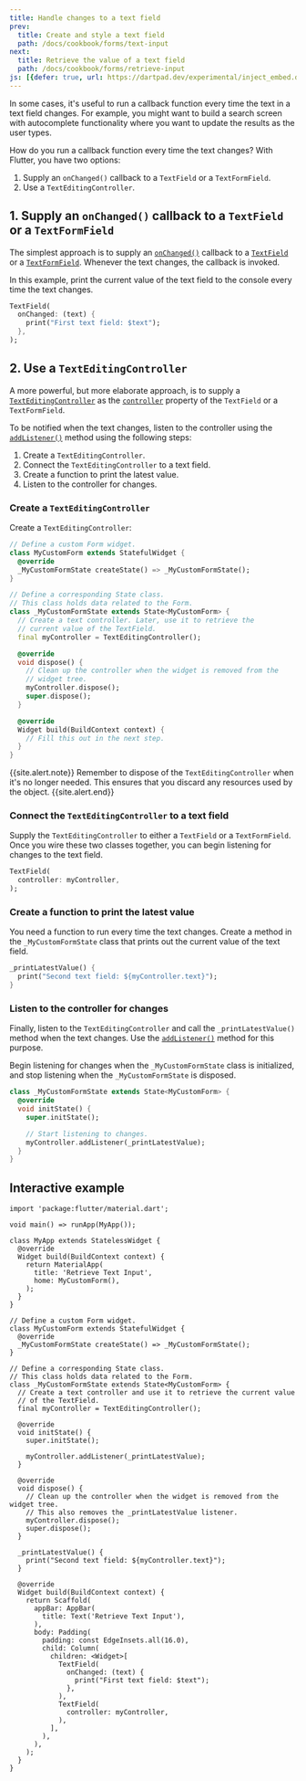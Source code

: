 ```yaml
---
title: Handle changes to a text field
prev:
  title: Create and style a text field
  path: /docs/cookbook/forms/text-input
next:
  title: Retrieve the value of a text field
  path: /docs/cookbook/forms/retrieve-input
js: [{defer: true, url: https://dartpad.dev/experimental/inject_embed.dart.js}]
---
```


In some cases, it's useful to run a callback function every time the text
in a text field changes. For example, you might want to build a search
screen with autocomplete functionality where you want to update the
results as the user types.

How do you run a callback function every time the text changes?
With Flutter, you have two options:

  1. Supply an `onChanged()` callback to a `TextField` or a `TextFormField`.
  2. Use a `TextEditingController`.

## 1. Supply an `onChanged()` callback to a `TextField` or a `TextFormField`

The simplest approach is to supply an [`onChanged()`][] callback to a
[`TextField`][] or a [`TextFormField`][].
Whenever the text changes, the callback is invoked.

In this example, print the current value of the text field to the
console every time the text changes.

<!-- skip -->
```dart
TextField(
  onChanged: (text) {
    print("First text field: $text");
  },
);
```

## 2. Use a `TextEditingController`

A more powerful, but more elaborate approach, is to supply a
[`TextEditingController`][] as the [`controller`][]
property of the `TextField` or a `TextFormField`.

To be notified when the text changes, listen to the controller
using the [`addListener()`][] method using the following steps:

  1. Create a `TextEditingController`.
  2. Connect the `TextEditingController` to a text field.
  3. Create a function to print the latest value.
  4. Listen to the controller for changes.

### Create a `TextEditingController`

Create a `TextEditingController`:

<!-- skip -->
```dart
// Define a custom Form widget.
class MyCustomForm extends StatefulWidget {
  @override
  _MyCustomFormState createState() => _MyCustomFormState();
}

// Define a corresponding State class.
// This class holds data related to the Form.
class _MyCustomFormState extends State<MyCustomForm> {
  // Create a text controller. Later, use it to retrieve the
  // current value of the TextField.
  final myController = TextEditingController();

  @override
  void dispose() {
    // Clean up the controller when the widget is removed from the
    // widget tree.
    myController.dispose();
    super.dispose();
  }

  @override
  Widget build(BuildContext context) {
    // Fill this out in the next step.
  }
}
```

{{site.alert.note}}
  Remember to dispose of the `TextEditingController` when it's no
  longer needed. This ensures that you discard any resources used
  by the object.
{{site.alert.end}}

### Connect the `TextEditingController` to a text field

Supply the `TextEditingController` to either a `TextField`
or a `TextFormField`. Once you wire these two classes together,
you can begin listening for changes to the text field.

<!-- skip -->
```dart
TextField(
  controller: myController,
);
```

### Create a function to print the latest value

You need a function to run every time the text changes.
Create a method in the `_MyCustomFormState` class that prints
out the current value of the text field.

<!-- skip -->
```dart
_printLatestValue() {
  print("Second text field: ${myController.text}");
}
```

### Listen to the controller for changes

Finally, listen to the `TextEditingController` and call the
`_printLatestValue()` method when the text changes. Use the
[`addListener()`][] method for this purpose.

Begin listening for changes when the
`_MyCustomFormState` class is initialized,
and stop listening when the `_MyCustomFormState` is disposed.

<!-- skip -->
```dart
class _MyCustomFormState extends State<MyCustomForm> {
  @override
  void initState() {
    super.initState();

    // Start listening to changes.
    myController.addListener(_printLatestValue);
  }
}
```

## Interactive example

```run-dartpad:theme-light:mode-flutter:run-true:width-100%:height-600px:split-60
import 'package:flutter/material.dart';

void main() => runApp(MyApp());

class MyApp extends StatelessWidget {
  @override
  Widget build(BuildContext context) {
    return MaterialApp(
      title: 'Retrieve Text Input',
      home: MyCustomForm(),
    );
  }
}

// Define a custom Form widget.
class MyCustomForm extends StatefulWidget {
  @override
  _MyCustomFormState createState() => _MyCustomFormState();
}

// Define a corresponding State class.
// This class holds data related to the Form.
class _MyCustomFormState extends State<MyCustomForm> {
  // Create a text controller and use it to retrieve the current value
  // of the TextField.
  final myController = TextEditingController();

  @override
  void initState() {
    super.initState();

    myController.addListener(_printLatestValue);
  }

  @override
  void dispose() {
    // Clean up the controller when the widget is removed from the widget tree.
    // This also removes the _printLatestValue listener.
    myController.dispose();
    super.dispose();
  }

  _printLatestValue() {
    print("Second text field: ${myController.text}");
  }

  @override
  Widget build(BuildContext context) {
    return Scaffold(
      appBar: AppBar(
        title: Text('Retrieve Text Input'),
      ),
      body: Padding(
        padding: const EdgeInsets.all(16.0),
        child: Column(
          children: <Widget>[
            TextField(
              onChanged: (text) {
                print("First text field: $text");
              },
            ),
            TextField(
              controller: myController,
            ),
          ],
        ),
      ),
    );
  }
}
```


[`addListener()`]: {{site.api}}/flutter/foundation/ChangeNotifier/addListener.html
[`controller`]: {{site.api}}/flutter/material/TextField/controller.html
[`onChanged()`]: {{site.api}}/flutter/material/TextField/onChanged.html
[`TextField`]: {{site.api}}/flutter/material/TextField-class.html
[`TextEditingController`]: {{site.api}}/flutter/widgets/TextEditingController-class.html
[`TextFormField`]: {{site.api}}/flutter/material/TextFormField-class.html
